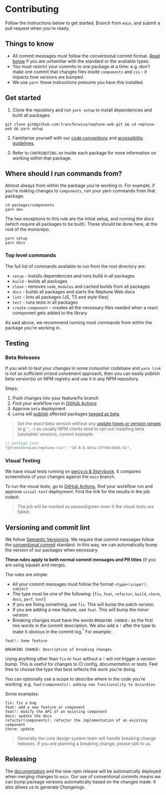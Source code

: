 # Contributing

Follow the instructions below to get started. Branch from `main`, and submit a pull request when you're ready.

## Things to know

- All commit messages must follow the conventional commit format. [Read below](#versioning-and-commit-lint) if you are unfamiliar with the standard or the available types.
- You must restrict your commits to one package at a time: e.g. don't make one commit that changes files inside `components` and `css` - it impacts how versions are bumped.
- We use `yarn`: these instructions presume you have this installed.

## Get started

1. Clone the repository and run `yarn setup` to install dependencies and build all packages:

```
git clone git@github.com:transferwise/neptune-web.git && cd neptune-web && yarn setup
```

2. Familiarise yourself with our [code conventions](CODESTYLE.md) and [accessibility guidelines](ACCESSIBILITY.md).

3. Refer to `CONTRIBUTING.md` inside each package for more information on working within that package.

## Where should I run commands from?

Almost always from within the package you're working in. For example, if you're making changes to `components`, run your yarn commands from that package:

```
cd packages/components
yarn dev
```

The two exceptions to this rule are the initial setup, and running the docs (which require all packages to be built). These should be done here, at the root of the monorepo.

```
yarn setup
yarn docs
```

### Top level commands

The full list of commands available to run from the root directory are:

- `setup` - installs dependencies and runs build in all packages
- `build` - builds all packages
- `clean` - removes `node_modules` and cached builds from all packages
- `docs` - builds all packages and starts the Neptune Web docs
- `lint` - lints all packages (JS, TS and style files)
- `test` - runs tests in all packages
- `create-component` - creates all the necessary files needed when a react component gets added to the library

As said above, we recommend running most commands from within the package you're working in.

## Testing

### Beta Releases

If you wish to test your changes in some consumer codebase and `yarn link` is not so sufficient or/and convenient approach, then you can easily publish beta version(s) on NPM registry and use it in any NPM repository.

Steps:

1. Push changes into your feature/fix branch
2. Find your workflow run in [GitHub Actions](https://github.com/transferwise/neptune-web/actions)
3. Approve `beta` deployment
4. Lerna will [publish](https://github.com/lerna/lerna/blob/main/commands/publish/README.md#--canary) affected packages [tagged as beta](https://docs.npmjs.com/adding-dist-tags-to-packages)

> Set the exact beta version without any [update types or version ranges](https://docs.npmjs.com/cli/v6/configuring-npm/package-json#dependencies) (e.g `^`, `~`) as usually NPM clients tend to opt-out installing beta (unstable) versions, correct example:

```js
// package.json
"@transferwise/neptune-css": "10.0.6-beta-2ffb6cde65.61",
```

### Visual Testing

We have visual tests running on [percy.io & Storybook](https://docs.percy.io/docs/storybook). It compares screenshots of your changes against the `main` branch.

To run the visual tests, go to [GitHub Actions](https://github.com/transferwise/neptune-web/actions), find your workflow run and approve `visual-test` deployment. Find the link for the results in the job output.

> The job will be marked as passed/green even if the visual tests are failed.

## Versioning and commit lint

We follow [Semantic Versioning](https://semver.org). We require that commit messages follow the [conventional commit](https://www.conventionalcommits.org/en/v1.0.0/#summary) standard. In this way, we can automatically bump the version of our packages when necessary.

**These rules apply to both normal commit messages and PR titles** (if you are using squash and merge).

The rules are simple:

- All your commit messages must follow the format `<type>(scope?): subject`
- The type must be one of the following: [`fix`, `feat`, `refactor`, `build`, `chore`, `docs`, `perf`, `test`]
- If you are fixing something, use `fix`. This will bump the patch version.
- If you are adding a new feature, use `feat`. This will bump the minor version.
- Breaking changes must have the words `BREAKING CHANGE:` as the first two words in the commit description. We also add a `!` after the type to make it obvious in the commit log.<sup>\*</sup>
  For example:

```
feat!: Some feature

BREAKING CHANGE: Description of breaking changes
```

Using anything other than `fix` or `feat` without a `!` will not trigger a version bump. This is useful for changes to CI config, documentation or tests. Feel free to choose the type that best reflects the work you're doing.

You can optionally use a scope to describe where in the code you're working: e.g. `feat(components): adding new functionality to Accordion`.

Some examples:

```
fix: fix a bug
feat: add a new feature or component
feat!: modify the API of an existing component
docs: update the docs
refactor(components): refactor the implementation of an existing component
chore: update
```

> Generally the core design system team will handle breaking change releases. If you are planning a breaking change, please talk to us.

## Releasing

The [documentation](https://transferwise.github.io/neptune-web) and the new npm release will be automatically deployed when merging changes to `main`. Our use of conventional commits means we can bump package versions automatically based on the changes made. It also allows us to generate Changelogs.
